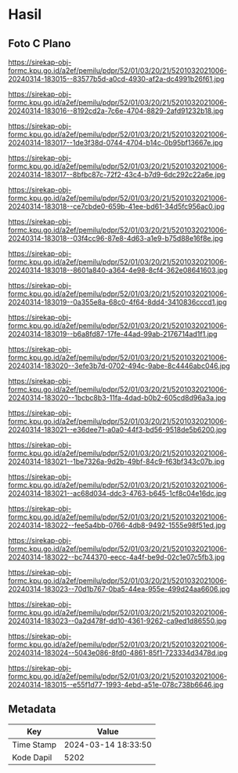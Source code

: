 # Hasil

## Foto C Plano

https://sirekap-obj-formc.kpu.go.id/a2ef/pemilu/pdpr/52/01/03/20/21/5201032021006-20240314-183015--83577b5d-a0cd-4930-af2a-dc4991b26f61.jpg

https://sirekap-obj-formc.kpu.go.id/a2ef/pemilu/pdpr/52/01/03/20/21/5201032021006-20240314-183016--8192cd2a-7c6e-4704-8829-2afd91232b18.jpg

https://sirekap-obj-formc.kpu.go.id/a2ef/pemilu/pdpr/52/01/03/20/21/5201032021006-20240314-183017--1de3f38d-0744-4704-b14c-0b95bf13667e.jpg

https://sirekap-obj-formc.kpu.go.id/a2ef/pemilu/pdpr/52/01/03/20/21/5201032021006-20240314-183017--8bfbc87c-72f2-43c4-b7d9-6dc292c22a6e.jpg

https://sirekap-obj-formc.kpu.go.id/a2ef/pemilu/pdpr/52/01/03/20/21/5201032021006-20240314-183018--ce7cbde0-659b-41ee-bd61-34d5fc956ac0.jpg

https://sirekap-obj-formc.kpu.go.id/a2ef/pemilu/pdpr/52/01/03/20/21/5201032021006-20240314-183018--03f4cc96-87e8-4d63-a1e9-b75d88e16f8e.jpg

https://sirekap-obj-formc.kpu.go.id/a2ef/pemilu/pdpr/52/01/03/20/21/5201032021006-20240314-183018--8601a840-a364-4e98-8cf4-362e08641603.jpg

https://sirekap-obj-formc.kpu.go.id/a2ef/pemilu/pdpr/52/01/03/20/21/5201032021006-20240314-183019--0a355e8a-68c0-4f64-8dd4-3410836cccd1.jpg

https://sirekap-obj-formc.kpu.go.id/a2ef/pemilu/pdpr/52/01/03/20/21/5201032021006-20240314-183019--b6a8fd87-17fe-44ad-99ab-2176714ad1f1.jpg

https://sirekap-obj-formc.kpu.go.id/a2ef/pemilu/pdpr/52/01/03/20/21/5201032021006-20240314-183020--3efe3b7d-0702-494c-9abe-8c4446abc046.jpg

https://sirekap-obj-formc.kpu.go.id/a2ef/pemilu/pdpr/52/01/03/20/21/5201032021006-20240314-183020--1bcbc8b3-11fa-4dad-b0b2-605cd8d96a3a.jpg

https://sirekap-obj-formc.kpu.go.id/a2ef/pemilu/pdpr/52/01/03/20/21/5201032021006-20240314-183021--e36dee71-a0a0-44f3-bd56-9518de5b6200.jpg

https://sirekap-obj-formc.kpu.go.id/a2ef/pemilu/pdpr/52/01/03/20/21/5201032021006-20240314-183021--1be7326a-9d2b-49bf-84c9-f63bf343c07b.jpg

https://sirekap-obj-formc.kpu.go.id/a2ef/pemilu/pdpr/52/01/03/20/21/5201032021006-20240314-183021--ac68d034-ddc3-4763-b645-1cf8c04e16dc.jpg

https://sirekap-obj-formc.kpu.go.id/a2ef/pemilu/pdpr/52/01/03/20/21/5201032021006-20240314-183022--fee5a4bb-0766-4db8-9492-1555e98f51ed.jpg

https://sirekap-obj-formc.kpu.go.id/a2ef/pemilu/pdpr/52/01/03/20/21/5201032021006-20240314-183022--bc744370-eecc-4a4f-be9d-02c1e07c5fb3.jpg

https://sirekap-obj-formc.kpu.go.id/a2ef/pemilu/pdpr/52/01/03/20/21/5201032021006-20240314-183023--70d1b767-0ba5-44ea-955e-499d24aa6606.jpg

https://sirekap-obj-formc.kpu.go.id/a2ef/pemilu/pdpr/52/01/03/20/21/5201032021006-20240314-183023--0a2d478f-dd10-4361-9262-ca9ed1d86550.jpg

https://sirekap-obj-formc.kpu.go.id/a2ef/pemilu/pdpr/52/01/03/20/21/5201032021006-20240314-183024--5043e086-8fd0-4861-85f1-723334d3478d.jpg

https://sirekap-obj-formc.kpu.go.id/a2ef/pemilu/pdpr/52/01/03/20/21/5201032021006-20240314-183015--e55f1d77-1993-4ebd-a51e-078c738b6646.jpg


## Metadata

| Key        | Value               |
| ---------- | ------------------- |
| Time Stamp | 2024-03-14 18:33:50 |
| Kode Dapil | 5202                |



